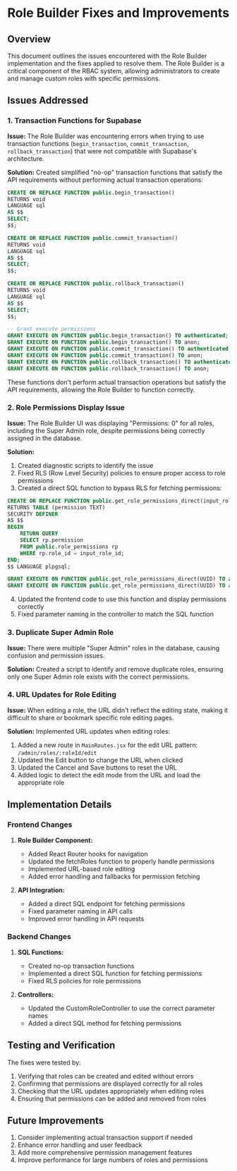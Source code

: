 # Role Builder Fixes and Improvements

## Overview

This document outlines the issues encountered with the Role Builder implementation and the fixes applied to resolve them. The Role Builder is a critical component of the RBAC system, allowing administrators to create and manage custom roles with specific permissions.

## Issues Addressed

### 1. Transaction Functions for Supabase

**Issue:** The Role Builder was encountering errors when trying to use transaction functions (`begin_transaction`, `commit_transaction`, `rollback_transaction`) that were not compatible with Supabase's architecture.

**Solution:** Created simplified "no-op" transaction functions that satisfy the API requirements without performing actual transaction operations:

```sql
CREATE OR REPLACE FUNCTION public.begin_transaction()
RETURNS void
LANGUAGE sql
AS $$
SELECT;
$$;

CREATE OR REPLACE FUNCTION public.commit_transaction()
RETURNS void
LANGUAGE sql
AS $$
SELECT;
$$;

CREATE OR REPLACE FUNCTION public.rollback_transaction()
RETURNS void
LANGUAGE sql
AS $$
SELECT;
$$;

-- Grant execute permissions
GRANT EXECUTE ON FUNCTION public.begin_transaction() TO authenticated;
GRANT EXECUTE ON FUNCTION public.begin_transaction() TO anon;
GRANT EXECUTE ON FUNCTION public.commit_transaction() TO authenticated;
GRANT EXECUTE ON FUNCTION public.commit_transaction() TO anon;
GRANT EXECUTE ON FUNCTION public.rollback_transaction() TO authenticated;
GRANT EXECUTE ON FUNCTION public.rollback_transaction() TO anon;
```

These functions don't perform actual transaction operations but satisfy the API requirements, allowing the Role Builder to function correctly.

### 2. Role Permissions Display Issue

**Issue:** The Role Builder UI was displaying "Permissions: 0" for all roles, including the Super Admin role, despite permissions being correctly assigned in the database.

**Solution:**
1. Created diagnostic scripts to identify the issue
2. Fixed RLS (Row Level Security) policies to ensure proper access to role permissions
3. Created a direct SQL function to bypass RLS for fetching permissions:

```sql
CREATE OR REPLACE FUNCTION public.get_role_permissions_direct(input_role_id UUID)
RETURNS TABLE (permission TEXT)
SECURITY DEFINER
AS $$
BEGIN
    RETURN QUERY
    SELECT rp.permission
    FROM public.role_permissions rp
    WHERE rp.role_id = input_role_id;
END;
$$ LANGUAGE plpgsql;

GRANT EXECUTE ON FUNCTION public.get_role_permissions_direct(UUID) TO authenticated;
GRANT EXECUTE ON FUNCTION public.get_role_permissions_direct(UUID) TO anon;
```

4. Updated the frontend code to use this function and display permissions correctly
5. Fixed parameter naming in the controller to match the SQL function

### 3. Duplicate Super Admin Role

**Issue:** There were multiple "Super Admin" roles in the database, causing confusion and permission issues.

**Solution:** Created a script to identify and remove duplicate roles, ensuring only one Super Admin role exists with the correct permissions.

### 4. URL Updates for Role Editing

**Issue:** When editing a role, the URL didn't reflect the editing state, making it difficult to share or bookmark specific role editing pages.

**Solution:** Implemented URL updates when editing roles:
1. Added a new route in `MainRoutes.jsx` for the edit URL pattern: `/admin/roles/:roleId/edit`
2. Updated the Edit button to change the URL when clicked
3. Updated the Cancel and Save buttons to reset the URL
4. Added logic to detect the edit mode from the URL and load the appropriate role

## Implementation Details

### Frontend Changes

1. **Role Builder Component:**
   - Added React Router hooks for navigation
   - Updated the fetchRoles function to properly handle permissions
   - Implemented URL-based role editing
   - Added error handling and fallbacks for permission fetching

2. **API Integration:**
   - Added a direct SQL endpoint for fetching permissions
   - Fixed parameter naming in API calls
   - Improved error handling in API requests

### Backend Changes

1. **SQL Functions:**
   - Created no-op transaction functions
   - Implemented a direct SQL function for fetching permissions
   - Fixed RLS policies for role permissions

2. **Controllers:**
   - Updated the CustomRoleController to use the correct parameter names
   - Added a direct SQL method for fetching permissions

## Testing and Verification

The fixes were tested by:
1. Verifying that roles can be created and edited without errors
2. Confirming that permissions are displayed correctly for all roles
3. Checking that the URL updates appropriately when editing roles
4. Ensuring that permissions can be added and removed from roles

## Future Improvements

1. Consider implementing actual transaction support if needed
2. Enhance error handling and user feedback
3. Add more comprehensive permission management features
4. Improve performance for large numbers of roles and permissions 